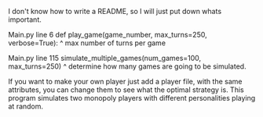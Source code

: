 I don't know how to write a README, so I will just put down whats important. 

Main.py line 6
def play_game(game_number, max_turns=250, verbose=True):
                                ^ max number of turns per game

Main.py line 115
simulate_multiple_games(num_games=100, max_turns=250)
                          ^ determine how many games are going to be simulated.

If you want to make your own player just add a player file, with the same attributes, you can change them to see what the optimal strategy is. 
This program simulates two monopoly players with different personalities playing at random. 
